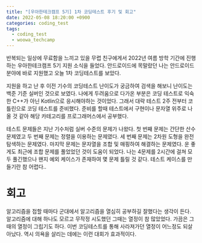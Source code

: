 ```yaml
---
title: "[우아한테크캠프 5기] 1차 코딩테스트 후기 및 회고"
date: 2022-05-08 18:20:00 +0900
categories: coding_test
tags:
  - coding_test
  - woowa_techcamp
---
```


반복되는 일상에 무료함을 느끼고 있을 무렵 친구에게서 2022년 여름 방학 기간에 진행하는 우아한테크캠프 5기 지원 소식을 들었다.
안드로이드에 목말랐던 나는 안드로이드 분야에 바로 지원했고 오늘 1차 코딩테스트를 보았다.

지원을 하고 난 후 이전 기수의 코딩테스트 난이도가 궁금하여 검색을 해보니 난이도는 백준 기준 실버인 것으로 보였다. 나에게 두려움으로 다가온 부분은 코딩 테스트로 익숙한 C++가 아닌 Kotlin으로 응시해야하는 것이었다. 그래서 대략 테스트 2주 전부터 코틀린으로 코딩 테스트를 준비했다. 준비를 할때 테스트에서 구현이나 문자열 위주로 나올 것 같아 해당 카테고리를 프로그래머스에서 공부했다.

테스트 문제들은 지난 기수처럼 실버 수준의 문제가 나왔다. 첫 번째 문제는 간단한 산수 문제였고 두 번째 문제는 정렬을 이용하는 문제였다. 세 번째 문제는 2차원 도형을 완전탐색하는 문제였다. 마지막 문제는 문자열을 조합 및 매핑하여 해결하는 문제였다. 운 좋게도 최근에 조합 문제를 풀었었던 것이 도움이 되었다. 나는 4문제를 2시간에 걸쳐 모두 풀긴했으나 왠지 예외 케이스가 존재하여 몇 문제 틀릴 것 같다. 테스트 케이스를 만들기란 참 어렵다..

# 회고

알고리즘을 접할 때마다 군대에서 알고리즘을 열심히 공부하길 잘했다는 생각이 든다. 알고리즘에 대해 하나도 모르고 무작정 시도했던 그때는 열정이 참 많았었다. 가끔은 그때의 열정이 그립기도 하다. 이번 코딩테스트를 통해 사라져가던 열정이 어느정도 되살아났다. 역시 의욕을 살리는 데에는 이런 대회가 효과적이다.

